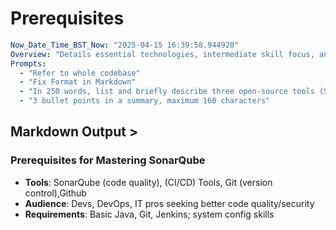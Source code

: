 # Prerequisites

```yaml
Now_Date_Time_BST_Now: "2025-04-15 16:39:58.944920"
Overview: "Details essential technologies, intermediate skill focus, and foundational knowledge required for effective participation in a SonarQube course."
Prompts:
  - "Refer to whole codebase"
  - "Fix Format in Markdown"
  - "In 250 words, list and briefly describe three open-source tools (SonarQube, Jenkins, Git) critical for continuous code inspection and development automation, explaining their roles as prerequisites. Define the intermediate skill level and target audience (software developers, DevOps engineers, IT professionals), clarifying why the course suits their goals of improving code quality and security. Additionally, specify the entry requirements, including basic software development knowledge, familiarity with Git, and optional CI/CD experience, and explain why these are necessary for success."
  - "3 bullet points in a summary, maximum 160 characters"

```

## Markdown Output >

### Prerequisites for Mastering SonarQube

- **Tools**: SonarQube (code quality), (CI/CD) Tools, Git (version control),Github  
- **Audience**: Devs, DevOps, IT pros seeking better code quality/security  
- **Requirements**: Basic Java, Git, Jenkins; system config skills  
